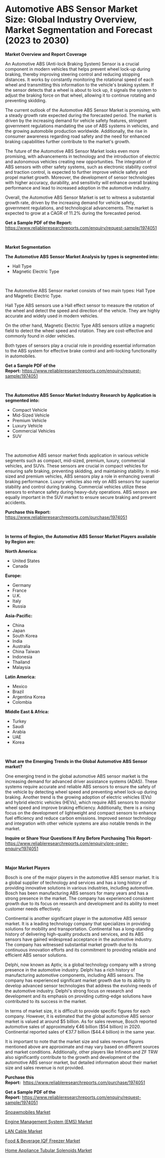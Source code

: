 <p><h1>Automotive ABS Sensor Market Size: Global Industry Overview, Market Segmentation and Forecast (2023 to 2030)</h1></p><p><strong>Market Overview and Report Coverage</strong></p>
<p><p>An Automotive ABS (Anti-lock Braking System) Sensor is a crucial component in modern vehicles that helps prevent wheel lock-up during braking, thereby improving steering control and reducing stopping distances. It works by constantly monitoring the rotational speed of each wheel and transmitting this information to the vehicle's braking system. If the sensor detects that a wheel is about to lock up, it signals the system to adjust the braking force on that wheel, allowing it to continue rotating and preventing skidding.</p><p>The current outlook of the Automotive ABS Sensor Market is promising, with a steady growth rate expected during the forecasted period. The market is driven by the increasing demand for vehicle safety features, stringent government regulations mandating the use of ABS systems in vehicles, and the growing automobile production worldwide. Additionally, the rise in consumer awareness regarding road safety and the need for enhanced braking capabilities further contribute to the market's growth.</p><p>The future of the Automotive ABS Sensor Market looks even more promising, with advancements in technology and the introduction of electric and autonomous vehicles creating new opportunities. The integration of ABS sensors with other safety systems, such as electronic stability control and traction control, is expected to further improve vehicle safety and propel market growth. Moreover, the development of sensor technologies with higher accuracy, durability, and sensitivity will enhance overall braking performance and lead to increased adoption in the automotive industry.</p><p>Overall, the Automotive ABS Sensor Market is set to witness a substantial growth rate, driven by the increasing demand for vehicle safety, government regulations, and technological advancements. The market is expected to grow at a CAGR of 11.2% during the forecasted period.</p></p>
<p><strong>Get a Sample PDF of the Report:</strong> <a href="https://www.reliableresearchreports.com/enquiry/request-sample/1974051">https://www.reliableresearchreports.com/enquiry/request-sample/1974051</a></p>
<p>&nbsp;</p>
<p><strong>Market Segmentation</strong></p>
<p><strong>The Automotive ABS Sensor Market Analysis by types is segmented into:</strong></p>
<p><ul><li>Hall Type</li><li>Magnetic Electric Type</li></ul></p>
<p>&nbsp;</p>
<p><p>The Automotive ABS Sensor market consists of two main types: Hall Type and Magnetic Electric Type. </p><p>Hall Type ABS sensors use a Hall effect sensor to measure the rotation of the wheel and detect the speed and direction of the vehicle. They are highly accurate and widely used in modern vehicles.</p><p>On the other hand, Magnetic Electric Type ABS sensors utilize a magnetic field to detect the wheel speed and rotation. They are cost-effective and commonly found in older vehicles.</p><p>Both types of sensors play a crucial role in providing essential information to the ABS system for effective brake control and anti-locking functionality in automobiles.</p></p>
<p><strong>Get a Sample PDF of the Report:</strong>&nbsp;<a href="https://www.reliableresearchreports.com/enquiry/request-sample/1974051">https://www.reliableresearchreports.com/enquiry/request-sample/1974051</a></p>
<p>&nbsp;</p>
<p><strong>The Automotive ABS Sensor Market Industry Research by Application is segmented into:</strong></p>
<p><ul><li>Compact Vehicle</li><li>Mid-Sized Vehicle</li><li>Premium Vehicle</li><li>Luxury Vehicle</li><li>Commercial Vehicles</li><li>SUV</li></ul></p>
<p>&nbsp;</p>
<p><p>The automotive ABS sensor market finds application in various vehicle segments such as compact, mid-sized, premium, luxury, commercial vehicles, and SUVs. These sensors are crucial in compact vehicles for ensuring safe braking, preventing skidding, and maintaining stability. In mid-sized and premium vehicles, ABS sensors play a role in enhancing overall braking performance. Luxury vehicles also rely on ABS sensors for superior stability and control during braking. Commercial vehicles utilize these sensors to enhance safety during heavy-duty operations. ABS sensors are equally important in the SUV market to ensure secure braking and prevent accidents.</p></p>
<p><strong>Purchase this Report:</strong>&nbsp; <a href="https://www.reliableresearchreports.com/purchase/1974051">https://www.reliableresearchreports.com/purchase/1974051</a></p>
<p>&nbsp;</p>
<p><strong>In terms of Region, the Automotive ABS Sensor Market Players available by Region are:</strong></p>
<p>
    <p> <strong> North America: </strong>
        <ul>
            <li>United States</li>
            <li>Canada</li>
        </ul>
        </p> 
    <p> <strong> Europe: </strong>
        <ul>
            <li>Germany</li>
            <li>France</li>
            <li>U.K.</li>
            <li>Italy</li>
            <li>Russia</li>
        </ul>
        </p> 
    <p> <strong> Asia-Pacific: </strong>
        <ul>
            <li>China</li>
            <li>Japan</li>
            <li>South Korea</li>
            <li>India</li>
            <li>Australia</li>
            <li>China Taiwan</li>
            <li>Indonesia</li>
            <li>Thailand</li>
            <li>Malaysia</li>
        </ul>
        </p> 
    <p> <strong> Latin America: </strong>
        <ul>
            <li>Mexico</li>
            <li>Brazil</li>
            <li>Argentina Korea</li>
            <li>Colombia</li>
        </ul>
        </p> 
    <p> <strong> Middle East & Africa: </strong>
        <ul>
            <li>Turkey</li>
            <li>Saudi</li>
            <li>Arabia</li>
            <li>UAE</li>
            <li>Korea</li>
        </ul>
    </p>
    </p>
<p>&nbsp;</p>
<p><strong>What are the Emerging Trends in the Global Automotive ABS Sensor market?</strong></p>
<p><p>One emerging trend in the global automotive ABS sensor market is the increasing demand for advanced driver assistance systems (ADAS). These systems require accurate and reliable ABS sensors to ensure the safety of the vehicle by detecting wheel speed and preventing wheel lock-up during braking. Another trend is the growing adoption of electric vehicles (EVs) and hybrid electric vehicles (HEVs), which require ABS sensors to monitor wheel speed and improve braking efficiency. Additionally, there is a rising focus on the development of lightweight and compact sensors to enhance fuel efficiency and reduce carbon emissions. Improved sensor technology and integration with other vehicle systems are also notable trends in the market.</p></p>
<p><strong>Inquire or Share Your Questions If Any Before Purchasing This Report</strong>- <a href="https://www.reliableresearchreports.com/enquiry/pre-order-enquiry/1974051">https://www.reliableresearchreports.com/enquiry/pre-order-enquiry/1974051</a></p>
<p>&nbsp;</p>
<p><strong>Major Market Players</strong></p>
<p><p>Bosch is one of the major players in the automotive ABS sensor market. It is a global supplier of technology and services and has a long history of providing innovative solutions in various industries, including automotive. Bosch has been manufacturing ABS sensors for many years and has a strong presence in the market. The company has experienced consistent growth due to its focus on research and development and its ability to meet customer needs effectively. </p><p>Continental is another significant player in the automotive ABS sensor market. It is a leading technology company that specializes in providing solutions for mobility and transportation. Continental has a long-standing history of delivering high-quality products and services, and its ABS sensors have gained widespread acceptance in the automotive industry. The company has witnessed substantial market growth due to its continuous innovation efforts and its commitment to providing reliable and efficient ABS sensor solutions.</p><p>Delphi, now known as Aptiv, is a global technology company with a strong presence in the automotive industry. Delphi has a rich history of manufacturing automotive components, including ABS sensors. The company has experienced significant market growth due to its ability to develop advanced sensor technologies that address the evolving needs of the automotive industry. Delphi's strong focus on research and development and its emphasis on providing cutting-edge solutions have contributed to its success in the market.</p><p>In terms of market size, it is difficult to provide specific figures for each company. However, it is estimated that the global automotive ABS sensor market is valued at around $5 billion. As for sales revenue, Bosch reported automotive sales of approximately €46 billion ($54 billion) in 2020. Continental reported sales of €37.7 billion ($44.4 billion) in the same year.</p><p>It is important to note that the market size and sales revenue figures mentioned above are approximate and may vary based on different sources and market conditions. Additionally, other players like Infineon and ZF TRW also significantly contribute to the growth and development of the automotive ABS sensor market, but detailed information about their market size and sales revenue is not provided.</p></p>
<p><strong>Purchase this Report:</strong>&nbsp;&nbsp;<a href="https://www.reliableresearchreports.com/purchase/1974051">https://www.reliableresearchreports.com/purchase/1974051</a></p>
<p></p>
<p><strong>Get a Sample PDF of the Report:</strong>&nbsp;<a href="https://www.reliableresearchreports.com/enquiry/request-sample/1974051">https://www.reliableresearchreports.com/enquiry/request-sample/1974051</a></p>
<p><p><a href="https://github.com/RoccoManning/Market-Research-Report-List-2/blob/main/snoawmobiles-market.md">Snoawmobiles Market</a></p><p><a href="https://github.com/RichRobinson5/Market-Research-Report-List-2/blob/main/engine-management-system-ems-market.md">Engine Management System (EMS) Market</a></p><p><a href="https://medium.com/@reecebednar/decoding-lan-cable-market-metrics-market-share-trends-and-growth-patterns-a6266f54bd3e">LAN Cable Market</a></p><p><a href="https://www.linkedin.com/pulse/food-amp-beverage-iqf-freezer-market-size-growth-forecast-20b2e/">Food & Beverage IQF Freezer Market</a></p><p><a href="https://www.linkedin.com/pulse/home-appliance-tubular-solenoids-market-research-report-xfaje/">Home Appliance Tubular Solenoids Market</a></p></p>